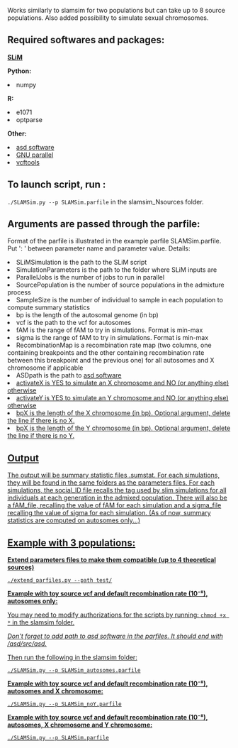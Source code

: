<p>Works similarly to slamsim for two populations but can take up to 8 source populations. Also added possibility to simulate sexual chromosomes.</p>

Required softwares and packages:
-----------------------
<p><strong><a href="https://messerlab.org/slim/">SLiM</a> </strong></p>
<p><strong>Python:</strong>
<li>numpy</li></p>
<p><strong>R:</strong>
<li>e1071</li>
<li>optparse</li></p>
<p><strong>Other:</strong>
<li><a href="https://github.com/szpiech/asd/blob/master/README">asd software</a></li>
<li><a href="https://www.gnu.org/software/parallel/">GNU parallel</a></li>
<li><a href="https://vcftools.sourceforge.net/">vcftools</a></li></p>

To launch script, run :
-----------------------
<code>./SLAMSim.py --p SLAMSim.parfile</code> in the slamsim_Nsources folder.

Arguments are passed through the parfile:
-----------------------
<p>Format of the parfile is illustrated in the example parfile SLAMSim.parfile. Put ': ' between parameter name and parameter value. Details:</p>
<li>SLiMSimulation is the path to the SLiM script</li>
<li>SimulationParameters is the path to the folder where SLiM inputs are</li>
<li>ParallelJobs is the number of jobs to run in parallel</li>
<li>SourcePopulation is the number of source populations in the admixture process</li>
<li>SampleSize is the number of individual to sample in each population to compute summary statistics</li>
<li>bp is the length of the autosomal genome (in bp)</li>
<li>vcf is the path to the vcf for autosomes</li>
<li>fAM is the range of fAM to try in simulations. Format is min-max</li>
<li>sigma is the range of fAM to try in simulations. Format is min-max</li>
<li>RecombinationMap is a recombination rate map (two columns, one containing breakpoints and the other containing recombination rate between this breakpoint and the previous one) for all autosomes and X chromosome if applicable</li>
<li>ASDpath is the path to <a href="https://github.com/szpiech/asd/blob/master/README">asd software</li>
<li>activateX is YES to simulate an X chromosome and NO (or anything else) otherwise</li>
<li>activateY is YES to simulate an Y chromosome and NO (or anything else) otherwise</li>
<li>bpX is the length of the X chromosome (in bp). Optional argument, delete the line if there is no X.</li>
<li>bpX is the length of the Y chromosome (in bp). Optional argument, delete the line if there is no Y.</li>

Output
---------------------
The output will be summary statistic files .sumstat. For each simulations, they will be found in the same folders as the parameters files. For each simulations, the social_ID file recalls the tag used by slim simulations for all individuals at each generation in the admixed population. There will also be a fAM_file, recalling the value of fAM for each simulation and a sigma_file recalling the value of sigma for each simulation. 
(As of now, summary statistics are computed on autosomes only...)

Example with 3 populations:
---------------------
<p><strong>Extend parameters files to make them compatible (up to 4 theoretical sources)</strong></p>
<p><code>./extend_parfiles.py --path test/</code></p>
<p><strong>Example with toy source vcf and default recombination rate (10⁻⁸), autosomes only:</strong></p>
<p>You may need to modify authorizations for the scripts by running: <code>chmod +x *</code> in the slamsim folder.</p>
<p><em>Don't forget to add path to asd software in the parfiles. It should end with /asd/src/asd.</em></p>
<p>Then run the following in the slamsim folder:</p>
<p><code>./SLAMSim.py --p SLAMSim_autosomes.parfile</code></p>
<p><strong>Example with toy source vcf and default recombination rate (10⁻⁸), autosomes and X chromosome:</strong></p>
<p><code>./SLAMSim.py --p SLAMSim_noY.parfile</code></p>
<p><strong>Example with toy source vcf and default recombination rate (10⁻⁸), autosomes, X chromosome and Y chromosome:</strong></p>
<p><code>./SLAMSim.py --p SLAMSim.parfile</code></p>
